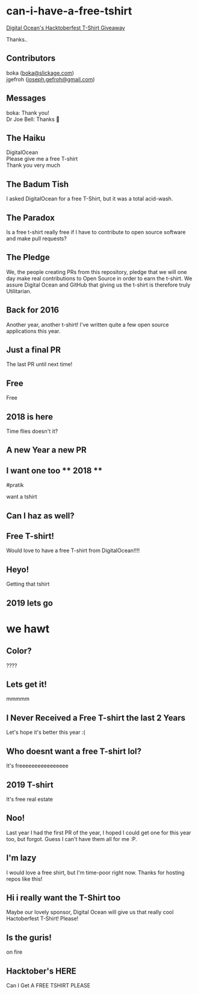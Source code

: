 # can-i-have-a-free-tshirt
[Digital Ocean's Hacktoberfest T-Shirt Giveaway](https://hacktoberfest.digitalocean.com/)  

Thanks..

## Contributors
boka (boka@slickage.com)  
jgefroh (joseph.gefroh@gmail.com)

## Messages
boka:  Thank you!  
Dr Joe Bell: Thanks :hugs:

## The Haiku
DigitalOcean  
Please give me a free T-shirt  
Thank you very much 

## The Badum Tish
I asked DigitalOcean for a free T-Shirt, but it was a total acid-wash.

## The Paradox
Is a free t-shirt really free if I have to contribute to open source software and make pull requests?

## The Pledge
We, the people creating PRs from this repository, pledge that we will one day make real contributions to Open Source in order to earn the t-shirt. We assure Digital Ocean and GitHub that giving us the t-shirt is therefore truly Utilitarian.

## Back for 2016
Another year, another t-shirt! I've written quite a few open source applications this year.

## Just a final PR
The last PR until next time!

## Free 
Free

## 2018 is here
Time flies doesn't it?

## A new Year a new PR

## I want one too ** 2018 **

#pratik

want a tshirt

## Can I haz as well?

## Free T-shirt!
Would love to have a free T-shirt from DigitalOcean!!!!

## Heyo!
Getting that tshirt 
## 2019 lets go
we hawt
=======

## Color?
????

## Lets get it!

mmmmm

## I Never Received a Free T-shirt the last 2 Years
Let's hope it's better this year :(

## Who doesnt want a free T-shirt lol?
It's freeeeeeeeeeeeeeee

## 2019 T-shirt
It's free real estate

## Noo!
Last year I had the first PR of the year, I hoped I could get one for this year too, but forgot. Guess I can't have them all for me :P.

## I'm lazy
I would love a free shirt, but I'm time-poor right now. Thanks for hosting repos like this!

## Hi i really want the T-Shirt too
Maybe our lovely sponsor, Digital Ocean will give us that really cool Hactoberfest T-Shirt! Please!

## Is the guris!
on fire

## Hacktober's HERE
Can I Get A FREE TSHIRT PLEASE
